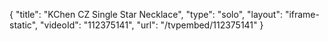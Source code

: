 {
    "title": "KChen CZ Single Star Necklace",
    "type": "solo",
    "layout": "iframe-static",
    "videoId": "112375141",
    "url": "\/tvpembed\/112375141"
}